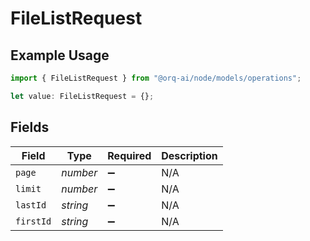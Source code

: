 # FileListRequest

## Example Usage

```typescript
import { FileListRequest } from "@orq-ai/node/models/operations";

let value: FileListRequest = {};
```

## Fields

| Field              | Type               | Required           | Description        |
| ------------------ | ------------------ | ------------------ | ------------------ |
| `page`             | *number*           | :heavy_minus_sign: | N/A                |
| `limit`            | *number*           | :heavy_minus_sign: | N/A                |
| `lastId`           | *string*           | :heavy_minus_sign: | N/A                |
| `firstId`          | *string*           | :heavy_minus_sign: | N/A                |